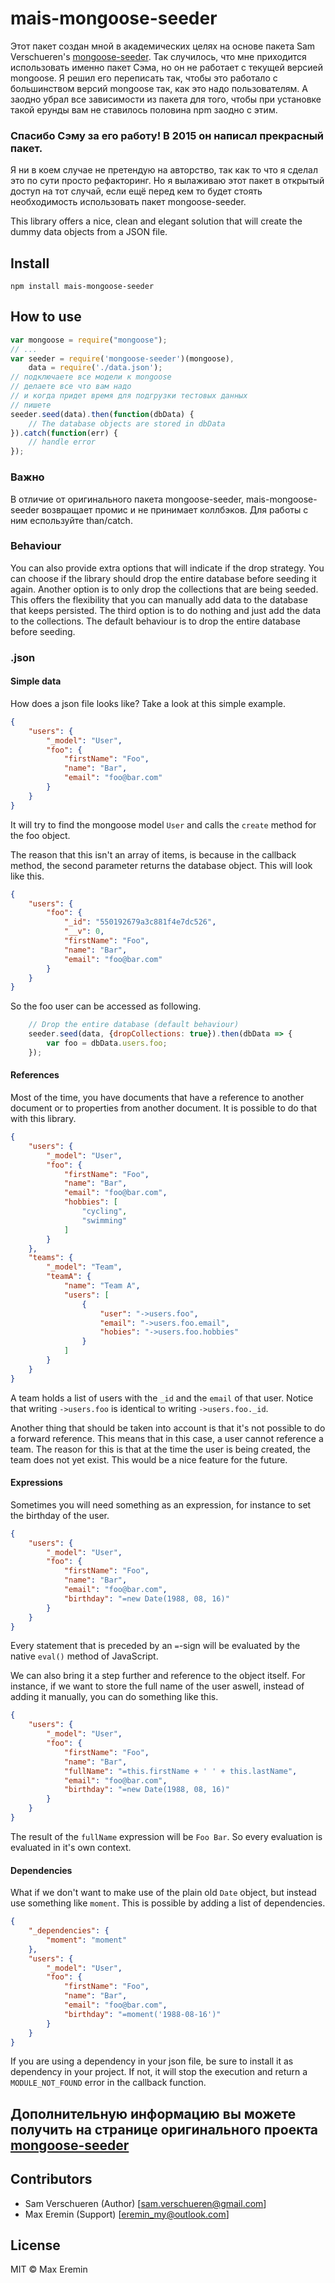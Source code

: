 # mais-mongoose-seeder

Этот пакет создан мной в академических целях на основе пакета Sam Verschueren's [mongoose-seeder](https://github.com/SamVerschueren/mongoose-seeder). Так случилось, что мне приходится использовать именно пакет Сэма, но он не работает с текущей версией mongoose. Я решил его переписать так, чтобы это работало с большинством версий mongoose так, как это надо пользователям. А заодно убрал все зависимости из пакета для того, чтобы при установке такой ерунды вам не ставилось половина npm заодно с этим.

### Спасибо Сэму за его работу! В 2015 он написал прекрасный пакет. 
Я ни в коем случае не претендую на авторство, так как то что я сделал это по сути просто рефакторинг. Но я вылаживаю этот пакет в открытый доступ на тот случай, если ещё перед кем то будет стоять необходимость использовать пакет mongoose-seeder.

This library offers a nice, clean and elegant solution that will create the dummy data objects from a JSON file.

## Install

```
npm install mais-mongoose-seeder
```

## How to use

```js
var mongoose = require("mongoose");
// ...
var seeder = require('mongoose-seeder')(mongoose),
    data = require('./data.json');
// подключаете все модели к mongoose
// делаете все что вам надо
// и когда придет время для подгрузки тестовых данных
// пишете
seeder.seed(data).then(function(dbData) {
    // The database objects are stored in dbData
}).catch(function(err) {
    // handle error
});
```

### Важно
В отличие от оригинального пакета mongoose-seeder, mais-mongoose-seeder возвращает промис и не принимает коллбэков. Для работы с ним еспользуйте than/catch.


### Behaviour

You can also provide extra options that will indicate if the drop strategy. You can choose if the library should drop
the entire database before seeding it again. Another option is to only drop the collections that are being seeded. This
offers the flexibility that you can manually add data to the database that keeps persisted. The third option is to do
nothing and just add the data to the collections. The default behaviour is to drop the entire database before seeding.

### .json

#### Simple data

How does a json file looks like? Take a look at this simple example.

```json
{
    "users": {
        "_model": "User",
        "foo": {
            "firstName": "Foo",
            "name": "Bar",
            "email": "foo@bar.com"
        }
    }
}
```

It will try to find the mongoose model ```User``` and calls the ```create``` method for the foo object.

The reason that this isn't an array of items, is because in the callback method, the second parameter returns the database object. This
will look like this.

```json
{
    "users": {
        "foo": {
            "_id": "550192679a3c881f4e7dc526",
            "__v": 0,
            "firstName": "Foo",
            "name": "Bar",
            "email": "foo@bar.com"
        }
    }
}
```

So the foo user can be accessed as following.

```JavaScript
    // Drop the entire database (default behaviour)
    seeder.seed(data, {dropCollections: true}).then(dbData => {
        var foo = dbData.users.foo;
    });
```

#### References

Most of the time, you have documents that have a reference to another document or to properties from another
document. It is possible to do that with this library.

```json
{
    "users": {
        "_model": "User",
        "foo": {
            "firstName": "Foo",
            "name": "Bar",
            "email": "foo@bar.com",
            "hobbies": [
                "cycling",
                "swimming"
            ]
        }
    },
    "teams": {
        "_model": "Team",
        "teamA": {
            "name": "Team A",
            "users": [
                {
                    "user": "->users.foo",
                    "email": "->users.foo.email",
                    "hobies": "->users.foo.hobbies"
                }
            ]
        }
    }
}
```

A team holds a list of users with the ```_id``` and the ```email``` of that user. Notice that writing ```->users.foo``` is identical
to writing ```->users.foo._id```.

Another thing that should be taken into account is that it's not possible to do a forward reference. This means that in this case,
a user cannot reference a team. The reason for this is that at the time the user is being created, the team does not yet exist. This
would be a nice feature for the future.

#### Expressions

Sometimes you will need something as an expression, for instance to set the birthday of the user.

```json
{
    "users": {
        "_model": "User",
        "foo": {
            "firstName": "Foo",
            "name": "Bar",
            "email": "foo@bar.com",
            "birthday": "=new Date(1988, 08, 16)"
        }
    }
}
```

Every statement that is preceded by an ```=```-sign will be evaluated by the native ```eval()``` method of JavaScript.

We can also bring it a step further and reference to the object itself. For instance, if we want to store the full name of
the user aswell, instead of adding it manually, you can do something like this.

```json
{
    "users": {
        "_model": "User",
        "foo": {
            "firstName": "Foo",
            "name": "Bar",
            "fullName": "=this.firstName + ' ' + this.lastName",
            "email": "foo@bar.com",
            "birthday": "=new Date(1988, 08, 16)"
        }
    }
}
```

The result of the ```fullName``` expression will be ```Foo Bar```. So every evaluation is evaluated in it's own context.

#### Dependencies

What if we don't want to make use of the plain old ```Date``` object, but instead use something like ```moment```. This is possible by
adding a list of dependencies.

```json
{
    "_dependencies": {
        "moment": "moment"
    },
    "users": {
        "_model": "User",
        "foo": {
            "firstName": "Foo",
            "name": "Bar",
            "email": "foo@bar.com",
            "birthday": "=moment('1988-08-16')"
        }
    }
}
```

If you are using a dependency in your json file, be sure to install it as dependency in your project. If not, it will stop the execution
and return a ```MODULE_NOT_FOUND``` error in the callback function.

## Дополнительную информацию вы можете получить на странице оригинального проекта [mongoose-seeder](https://github.com/SamVerschueren/mongoose-seeder)


## Contributors

- Sam Verschueren (Author) [<sam.verschueren@gmail.com>]
- Max Eremin (Support) [<eremin_my@outlook.com>]


## License

MIT © Max Eremin
